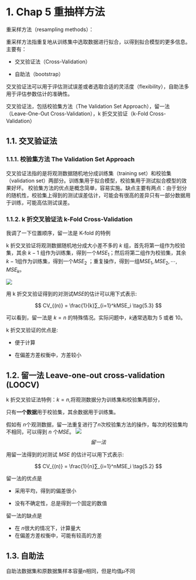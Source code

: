# 1. Chap 5 重抽样方法

重采样方法（resampling methods）：

重采样方法指重复地从训练集中选取数据进行拟合，以得到拟合模型的更多信息。主要有：

- 交叉验证法（Cross-Validation）

- 自助法（bootstrap）

交叉验证法可以用于评估测试误差或者选取合适的灵活度（flexibility），自助法多用于评估参数估计的准确性。

交叉验证法，包括校验集方法（The Validation Set Approach），留一法（Leave-One-Out Cross-Validation），k 折交叉验证（k-Fold Cross-Validation）

## 1.1. 交叉验证法

### 1.1.1. 校验集方法 The Validation Set Approach

交叉验证法指的是将观测数据随机地分成训练集（training set）和校验集（validation set）两部分。训练集用于拟合模型，校验集用于测试拟合模型的效果好坏。 校验集方法的优点是概念简单，容易实施。缺点主要有两点：由于划分的随机性，校验集上得到的测试误差估计，可能会有很高的差异只有一部分数据用于训练，可能高估测试误差。

### 1.1.2. k 折交叉验证法 k-Fold Cross-Validation

我调了一下位置顺序，留一法是 K-fold 的特例

k 折交叉验证将观测数据随机地分成大小差不多的 $k$ 组，首先将第一组作为校验集，其余 $k-1$ 组作为训练集，得到一个$MSE_1$；然后将第二组作为校验集，其余 $k-1$组作为训练集，得到一个$MSE_2$ ；重复操作，得到一组$MSE_1,MSE_2,⋯,MSE_k$。

<img src= https://pic3.zhimg.com/80/v2-b4cd20adb8d216dc3ce138cfde48d8be_1440w.jpg>

用 k 折交叉验证得到的对测试$MSE$的估计可以用下式表示:

$$
CV_{(n)} = \frac{1}{k}∑_{i=1}^kMSE_i
\tag{5.3}
$$

可以看到，留一法是 $k=n$ 的特殊情况。实际问题中，$k$通常选取为 5 或者 10。

k 折交叉验证的优点是:

- 便于计算

- 在偏差方差权衡中，方差较小

## 1.2. 留一法 Leave-one-out cross-validation (LOOCV)

k 折交叉验证法特例：$k=n$,将观测数据分为训练集和校验集两部分，

只有**一个数据**用于校验集，其余数据用于训练集。

假如有 $n$个观测数据，留一法重复进行了$n$次校验集方法的操作，每次的校验集均不相同，可以得到 $n$ 个$MSE$。
<img src=https://pic2.zhimg.com/80/v2-ed36f443aafbff838b69045d623d8ecd_1440w.jpg>
$$留一法$$

用留一法得到的对测试 $MSE$ 的估计可以用下式表示:

$$
CV_{(n)} = \frac{1}{n}∑_{i=1}^nMSE_i
\tag{5.2}
$$

留一法的优点是

- 采用平均，得到的偏差很小

- 没有不确定性，总是得到一个固定的数值

留一法的缺点是

- 在 $n$很大的情况下，计算量大
- 在偏差方差权衡中，可能有较高的方差

## 1.3. 自助法

自助法数据集和原数据集样本容量$n$相同，但是均值$μ$不同
